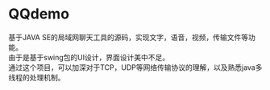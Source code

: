 # QQdemo
基于JAVA SE的局域网聊天工具的源码，实现文字，语音，视频，传输文件等功能。<br>
由于是基于swing包的UI设计，界面设计美中不足。<br>
通过这个项目，可以加深对于TCP，UDP等网络传输协议的理解，以及熟悉java多线程的处理机制。
